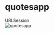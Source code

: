 # quotesapp
URLSession<br/>
![quotesapp](https://user-images.githubusercontent.com/116390091/222959640-3e272eda-8bbb-46c9-aedc-7325458ded2d.gif)
